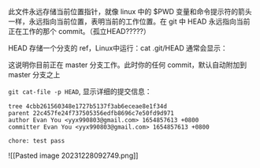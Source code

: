 此文件永远存储当前位置指针，就像 linux 中的 $PWD 变量和命令提示符的箭头一样，永远指向当前位置，表明当前的工作位置。在 git 中 HEAD 永远指向当前正在工作的那个 commit。（孤立HEAD?????）

HEAD 存储一个分支的 ref，Linux中运行：cat .git/HEAD 通常会显示：

这说明你目前正在 master 分支工作。此时你的任何 commit，默认自动附加到 master 分支之上

`git cat-file -p HEAD`, 显示详细的提交信息：

```text
tree 4cbb261560348e1727b5137f3ab6eceae8e1f34d
parent 22c457fe24f737505356edfb8696c7e50fd9d971
author Evan You <yyx990803@gmail.com> 1654857613 +0800
committer Evan You <yyx990803@gmail.com> 1654857613 +0800

chore: test pass
```
![[Pasted image 20231228092749.png]]